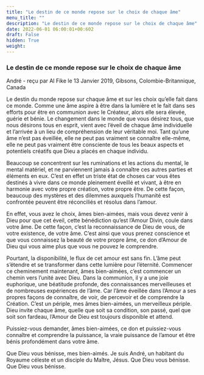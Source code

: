 ```yaml
---
title: "Le destin de ce monde repose sur le choix de chaque âme"
menu_title: ""
description: "Le destin de ce monde repose sur le choix de chaque âme"
date: 2022-06-01 06:00:01+00:602
draft: False
hidden: True
weight:
---
```

### Le destin de ce monde repose sur le choix de chaque âme

André - reçu par Al Fike le 13 Janvier 2019, Gibsons, Colombie-Britannique, Canada

Le destin du monde repose sur chaque âme et sur les choix qu’elle fait dans ce monde. Comme une âme aspire à être dans la lumière et le fait dans ses efforts pour être en communion avec le Créateur, alors elle sera élevée, guérie et bénie. Le changement dans le monde que vous désirez tous, que nous désirons tous en esprit, vient avec l’éveil de chaque âme individuelle et l’arrivée à un lieu de compréhension de leur véritable moi. Tant qu’une âme n’est pas éveillée, elle ne peut pas vraiment se connaître elle-même, elle ne peut pas vraiment être consciente de tous les beaux aspects et potentiels créatifs que Dieu a placés en chaque individu.

Beaucoup se concentrent sur les ruminations et les actions du mental, le mental matériel, et ne parviennent jamais à connaître ces autres parties et éléments en eux. C’est en effet un triste état de choses car vous êtes destinés à vivre dans ce monde pleinement éveillé et vivant, à être en harmonie avec votre propre création, votre propre être. De cette façon, beaucoup des mystères et des dilemmes auxquels l’humanité est confrontée peuvent être réconciliés et résolus dans l’amour.

En effet, vous avez le choix, âmes bien-aimées, mais vous devez venir à Dieu pour que cet éveil, cette bénédiction qu’est l’Amour Divin, coule dans votre âme. De cette façon, c’est la reconnaissance de Dieu de vous, de votre existence, de votre âme. C’est ainsi que vous prenez conscience et que vous connaissez la beauté de votre propre âme, ce don d’Amour de Dieu qui vous aime plus que vous ne pouvez le comprendre.

Pourtant, la disponibilité, le flux de cet amour est sans fin. L’âme peut s’étendre et se transformer dans cette lumière pour l’éternité. Commencer ce cheminement maintenant, âmes bien-aimées, c’est commencer un chemin vers l’unité avec Dieu. Dans la communion, il y a une joie euphorique, une béatitude profonde, des connaissances merveilleuses et de nombreuses expériences de l’âme. Car l’âme éveillée dans l’Amour a ses propres façons de connaître, de voir, de percevoir et de comprendre la Création. C’est un périple, mes âmes bien-aimées, un merveilleux périple. Dieu invite chaque âme, quelle que soit sa condition, son passé, quel que soit son fardeau, l’Amour de Dieu est toujours disponible et attend.

Puissiez-vous demander, âmes bien-aimées, ce don et puissiez-vous connaître et comprendre la puissance, la vraie puissance de l’amour et être bénis profondément dans votre âme.

Que Dieu vous bénisse, mes bien-aimés. Je suis André, un habitant du Royaume céleste et un disciple du Maître, Jésus. Que Dieu vous bénisse. Que Dieu vous bénisse.



